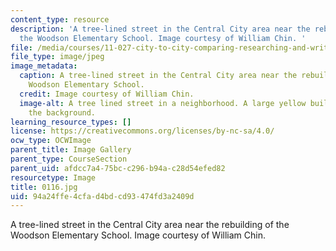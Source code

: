 ```yaml
---
content_type: resource
description: 'A tree-lined street in the Central City area near the rebuilding of
  the Woodson Elementary School. Image courtesy of William Chin. '
file: /media/courses/11-027-city-to-city-comparing-researching-and-writing-about-cities-new-orleans-spring-2011/94a24ffe4cfad4bdcd93474fd3a2409d_0116.jpg
file_type: image/jpeg
image_metadata:
  caption: A tree-lined street in the Central City area near the rebuilding of the
    Woodson Elementary School.
  credit: Image courtesy of William Chin.
  image-alt: A tree lined street in a neighborhood. A large yellow building is in
    the background.
learning_resource_types: []
license: https://creativecommons.org/licenses/by-nc-sa/4.0/
ocw_type: OCWImage
parent_title: Image Gallery
parent_type: CourseSection
parent_uid: afdcc7a4-75bc-c296-b94a-c28d54efed82
resourcetype: Image
title: 0116.jpg
uid: 94a24ffe-4cfa-d4bd-cd93-474fd3a2409d
---
```

A tree-lined street in the Central City area near the rebuilding of the Woodson Elementary School. Image courtesy of William Chin. 
